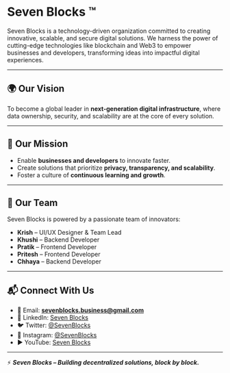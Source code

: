 # Seven Blocks ™

Seven Blocks is a technology-driven organization committed to creating innovative, scalable, and secure digital solutions. We harness the power of cutting-edge technologies like blockchain and Web3 to empower businesses and developers, transforming ideas into impactful digital experiences. 

---

## 🌍 Our Vision  
To become a global leader in **next-generation digital infrastructure**, where data ownership, security, and scalability are at the core of every solution.  

---

## 🚀 Our Mission  
- Enable **businesses and developers** to innovate faster.  
- Create solutions that prioritize **privacy, transparency, and scalability**.  
- Foster a culture of **continuous learning and growth**.  

---

## 👥 Our Team  
Seven Blocks is powered by a passionate team of innovators:  
- **Krish** – UI/UX Designer & Team Lead  
- **Khushi** – Backend Developer  
- **Pratik** – Frontend Developer  
- **Pritesh** – Frontend Developer  
- **Chhaya** – Backend Developer  

---

## 📬 Connect With Us  
<!-- - 🌎 Website: *coming soon* -->  
- 📧 Email: **sevenblocks.business@gmail.com**  
- 💼 LinkedIn: [Seven Blocks](https://www.linkedin.com/company/seven-blocks/)  
- 🐦 Twitter: [@SevenBlocks](https://x.com/SevenBlocks_)
- 📸 Instagram: [@SevenBlocks](https://www.instagram.com/sevenblocks_/)  
- ▶️ YouTube: [Seven Blocks](https://www.youtube.com/@Seven-Blocks)   

---

⚡ ***Seven Blocks – Building decentralized solutions, block by block.***  
